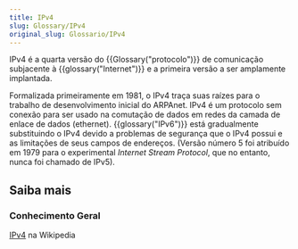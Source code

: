 ```yaml
---
title: IPv4
slug: Glossary/IPv4
original_slug: Glossario/IPv4
---
```

IPv4 é a quarta versão do {{Glossary("protocolo")}} de comunicação subjacente à {{glossary("Internet")}} e a primeira versão a ser amplamente implantada.

Formalizada primeiramente em 1981, o IPv4 traça suas raízes para o trabalho de desenvolvimento inicial do ARPAnet. IPv4 é um protocolo sem conexão para ser usado na comutação de dados em redes da camada de enlace de dados (ethernet). {{glossary("IPv6")}} está gradualmente substituindo o IPv4 devido a problemas de segurança que o IPv4 possui e as limitações de seus campos de endereços. (Versão número 5 foi atribuído em 1979 para o experimental _Internet Stream Protocol_, que no entanto, nunca foi chamado de IPv5).

## Saiba mais

### Conhecimento Geral

[IPv4](https://pt.wikipedia.org/wiki/IPv4) na Wikipedia
